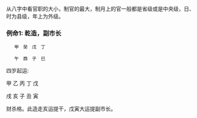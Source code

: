 从八字中看官职的大小，制官的最大，制月上的官一般都是省级或是中央级，日、时为县级，年上为外级。

### 例命1: 乾造，副市长
       甲　癸　戊　丁 　　　

       午　酉　子　巳　　　　　　　　　　　　
       
四岁起运:         

甲 乙 丙 丁 戊

戌 亥 子 丑 寅       

        
财杀格。此造走亥运提干，戊寅大运提副市长。





